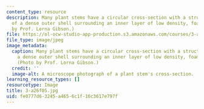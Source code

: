 ```yaml
---
content_type: resource
description: Many plant stems have a circular cross-section with a structure made
  of a dense outer shell surrounding an inner layer of low density, foam-like cells.(Photo
  by Prof. Lorna Gibson.)
file: https://ol-ocw-studio-app-production.s3.amazonaws.com/courses/3-a26-freshman-seminar-the-nature-of-engineering-fall-2005/fe0777d63245a4656c1f16c3617e797f_3-a26f05.jpg
file_type: image/jpeg
image_metadata:
  caption: Many plant stems have a circular cross-section with a structure made of
    a dense outer shell surrounding an inner layer of low density, foam-like cells.
    (Photo by Prof. Lorna Gibson.)
  credit: ''
  image-alt: A microscope photograph of a plant stem's cross-section.
learning_resource_types: []
resourcetype: Image
title: 3-a26f05.jpg
uid: fe0777d6-3245-a465-6c1f-16c3617e797f
---
```

